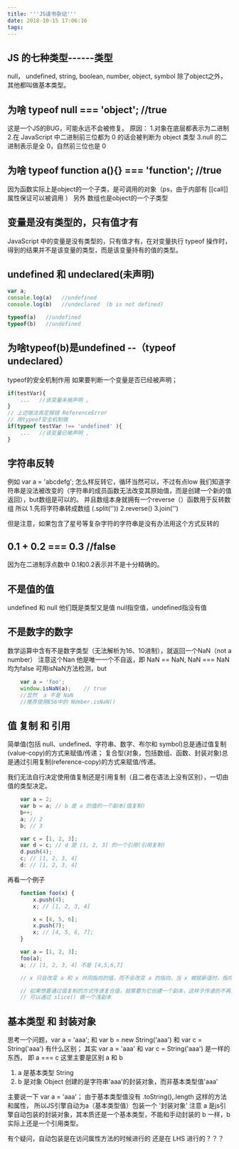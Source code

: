 ```yaml
---
title: '''JS读书杂记'''
date: 2018-10-15 17:06:16
tags:
---
```


## JS 的七种类型------类型
null， undefined, string, boolean, number, object, symbol
除了object之外，其他都叫做基本类型。

## 为啥 typeof null === 'object';  //true
这是一个JS的BUG，可能永远不会被修复。
原因：
1.对象在底层都表示为二进制
2.在 JavaScript 中二进制前三位都为 0 的话会被判断为 object 类型
3.null 的二进制表示是全 0，自然前三位也是 0

## 为啥 typeof function a(){} === 'function'; //true
因为函数实际上是object的一个子类，是可调用的对象（ps，由于内部有 [[call]] 属性保证可以被调用 ）
另外 数组也是object的一个子类型

## 变量是没有类型的，只有值才有
JavaScript 中的变量是没有类型的，只有值才有，在对变量执行 typeof 操作时，得到的结果并不是该变量的类型，而是该变量持有的值的类型。

## undefined 和 undeclared(未声明)
``` js
var a;
console.log(a)   //undefined
console.log(b)   //undeclared  (b is not defined)

typeof(a)   //undefined
typeof(b)   //undefined
```
## 为啥typeof(b)是undefined --（typeof undeclared）
typeof的安全机制作用
如果要判断一个变量是否已经被声明；
``` js
if(testVar){
    ...   //该变量未被声明 ,
}
// 上述做法肯定报错 ReferenceError
// 用typeof安全机制做
if(typeof testVar !== 'undefined' ){
    ...   //该变量已被声明 ,
}
```

## 字符串反转
例如 var a = 'abcdefg';
怎么样反转它，循环当然可以，不过有点low
我们知道字符串是没法被改变的（字符串的成员函数无法改变其原始值，而是创建一个新的值返回），but数组是可以的。
并且数组本身就拥有一个reverse（）函数用于反转数组
所以
1.先将字符串转成数组 (.split(''))
2.reverse()
3.join('')

但是注意，如果包含了星号等复杂字符的字符串是没有办法用这个方式反转的

## 0.1 + 0.2 === 0.3  //false
因为在二进制浮点数中 0.1和0.2表示并不是十分精确的。

## 不是值的值
undefined 和 null 他们既是类型又是值
null指空值，undefined指没有值

## 不是数字的数字
数学运算中含有不是数字类型（无法解析为16、10进制），就返回一个NaN（not a number）
注意这个Nan 他是唯一一个不自返，即 NaN == NaN, NaN === NaN 均为false
可用isNaN方法检测，but
``` js
    var a = 'foo';
    window.isNaN(a);    // true
    //显然  a 不是 NaN
    //推荐使用ES6中的 NUmber.isNaN()
```

## 值 复制 和 引用
简单值(包括 null、undefined、字符串、数字、布尔和 symbol)总是通过值复制(value-copy)的方式来赋值/传递；
复合型(对象，包括数组、函数、封装对象)总是通过引用复制(reference-copy)的方式来赋值/传递。

我们无法自行决定使用值复制还是引用复制（且二者在语法上没有区别），一切由值的类型决定。
``` js
    var a = 2;
    var b = a; // b 是 a 的值的一个副本(值复制)
    b++;
    a; // 2
    b; // 3

    var c = [1, 2, 3];
    var d = c; // d 是 [1, 2, 3] 的一个引用(引用复制)
    d.push(4);
    c; // [1, 2, 3, 4]
    d: // [1, 2, 3, 4]
```
再看一个例子
``` js
    function foo(x) {
        x.push(4);
        x; // [1, 2, 3, 4]

        x = [4, 5, 6];
        x.push(7);
        x; // [4, 5, 6, 7];
    }

    var a = [1, 2, 3];
    foo(a);
    a; // [1, 2, 3, 4] 不是 [4,5,6,7]

    // x 只会改变 a 和 x 共同指向的值，而不会改变 a 的指向，当 x 被赋新值时，指向发生了改变。

    // 如果想要通过值复制的方式传递复合值，就需要为它创建一个副本，这样子传递的不再是原始值
    // 可以通过 slice() 做一个浅副本

```

## 基本类型 和 封装对象
思考一个问题，var a = 'aaa'; 和 var b = new String('aaa') 和 var c = String('aaa') 有什么区别；
其实 var a = 'aaa' 和 var c = String('aaa') 是一样的东西， 即 a === c
这里主要是区别 a 和 b
1. a 是基本类型 String
2. b 是对象 Object 创建的是字符串'aaa'的封装对象，而非基本类型值'aaa'

主要说一下 var a = 'aaa'；
由于基本类型值没有 .toString(),.length 这样的方法和属性， 所以JS引擎自动为a（基本类型值）包装一个 '封装对象'
注意 a 是js引擎自动包装的封装对象，其本质还是一个基本类型，不能和手动封装的 b 一样，b 实际上还是一个引用类型。

有个疑问，自动包装是在访问属性方法的时候进行的 还是在 LHS 进行的？？？

